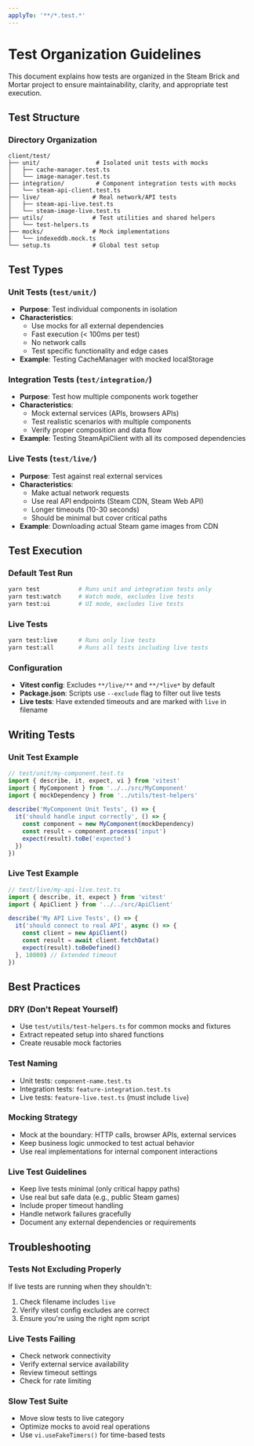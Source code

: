 ```yaml
---
applyTo: '**/*.test.*'
---
```


# Test Organization Guidelines

This document explains how tests are organized in the Steam Brick and Mortar project to ensure maintainability, clarity, and appropriate test execution.

## Test Structure

### Directory Organization

```
client/test/
├── unit/                # Isolated unit tests with mocks
│   ├── cache-manager.test.ts
│   └── image-manager.test.ts
├── integration/         # Component integration tests with mocks 
│   └── steam-api-client.test.ts
├── live/               # Real network/API tests
│   ├── steam-api-live.test.ts
│   └── steam-image-live.test.ts
├── utils/              # Test utilities and shared helpers
│   └── test-helpers.ts
├── mocks/              # Mock implementations
│   └── indexeddb.mock.ts
└── setup.ts            # Global test setup
```

## Test Types

### Unit Tests (`test/unit/`)
- **Purpose**: Test individual components in isolation
- **Characteristics**: 
  - Use mocks for all external dependencies
  - Fast execution (< 100ms per test)
  - No network calls
  - Test specific functionality and edge cases
- **Example**: Testing CacheManager with mocked localStorage

### Integration Tests (`test/integration/`)
- **Purpose**: Test how multiple components work together
- **Characteristics**:
  - Mock external services (APIs, browsers APIs)
  - Test realistic scenarios with multiple components
  - Verify proper composition and data flow
- **Example**: Testing SteamApiClient with all its composed dependencies

### Live Tests (`test/live/`)
- **Purpose**: Test against real external services
- **Characteristics**:
  - Make actual network requests
  - Use real API endpoints (Steam CDN, Steam Web API)
  - Longer timeouts (10-30 seconds)
  - Should be minimal but cover critical paths
- **Example**: Downloading actual Steam game images from CDN

## Test Execution

### Default Test Run
```bash
yarn test           # Runs unit and integration tests only
yarn test:watch     # Watch mode, excludes live tests
yarn test:ui        # UI mode, excludes live tests
```

### Live Tests
```bash
yarn test:live      # Runs only live tests
yarn test:all       # Runs all tests including live tests
```

### Configuration
- **Vitest config**: Excludes `**/live/**` and `**/*live*` by default
- **Package.json**: Scripts use `--exclude` flag to filter out live tests
- **Live tests**: Have extended timeouts and are marked with `live` in filename

## Writing Tests

### Unit Test Example
```typescript
// test/unit/my-component.test.ts
import { describe, it, expect, vi } from 'vitest'
import { MyComponent } from '../../src/MyComponent'
import { mockDependency } from '../utils/test-helpers'

describe('MyComponent Unit Tests', () => {
  it('should handle input correctly', () => {
    const component = new MyComponent(mockDependency)
    const result = component.process('input')
    expect(result).toBe('expected')
  })
})
```

### Live Test Example
```typescript
// test/live/my-api-live.test.ts
import { describe, it, expect } from 'vitest'
import { ApiClient } from '../../src/ApiClient'

describe('My API Live Tests', () => {
  it('should connect to real API', async () => {
    const client = new ApiClient()
    const result = await client.fetchData()
    expect(result).toBeDefined()
  }, 10000) // Extended timeout
})
```

## Best Practices

### DRY (Don't Repeat Yourself)
- Use `test/utils/test-helpers.ts` for common mocks and fixtures
- Extract repeated setup into shared functions
- Create reusable mock factories

### Test Naming
- Unit tests: `component-name.test.ts`
- Integration tests: `feature-integration.test.ts` 
- Live tests: `feature-live.test.ts` (must include `live`)

### Mocking Strategy
- Mock at the boundary: HTTP calls, browser APIs, external services
- Keep business logic unmocked to test actual behavior
- Use real implementations for internal component interactions

### Live Test Guidelines
- Keep live tests minimal (only critical happy paths)
- Use real but safe data (e.g., public Steam games)
- Include proper timeout handling
- Handle network failures gracefully
- Document any external dependencies or requirements

## Troubleshooting

### Tests Not Excluding Properly
If live tests are running when they shouldn't:
1. Check filename includes `live`
2. Verify vitest config excludes are correct
3. Ensure you're using the right npm script

### Live Tests Failing
- Check network connectivity
- Verify external service availability
- Review timeout settings
- Check for rate limiting

### Slow Test Suite
- Move slow tests to live category
- Optimize mocks to avoid real operations
- Use `vi.useFakeTimers()` for time-based tests
